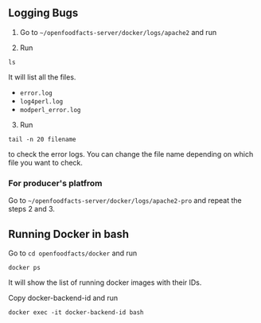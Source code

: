 ## Logging Bugs



1. Go to `~/openfoodfacts-server/docker/logs/apache2` and run

2. Run
```
ls
```
It will list all the files. 

* `error.log` 
* `log4perl.log`
* `modperl_error.log`

3. Run 
```console
tail -n 20 filename
```
to check the error logs. You can change the file name depending on which file you want to check.

### For producer's platfrom

Go to `~/openfoodfacts-server/docker/logs/apache2-pro` and repeat the steps 2 and 3. 








## Running Docker in bash


Go to `cd openfoodfacts/docker` and run

```console
docker ps
```

It will show the list of running docker images with their IDs. 

Copy docker-backend-id and run

```console
docker exec -it docker-backend-id bash
```

